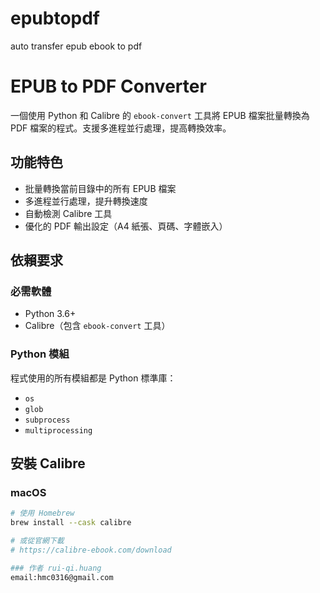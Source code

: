 # epubtopdf
auto transfer epub ebook to pdf 
# EPUB to PDF Converter

一個使用 Python 和 Calibre 的 `ebook-convert` 工具將 EPUB 檔案批量轉換為 PDF 檔案的程式。支援多進程並行處理，提高轉換效率。

## 功能特色

- 批量轉換當前目錄中的所有 EPUB 檔案
- 多進程並行處理，提升轉換速度
- 自動檢測 Calibre 工具
- 優化的 PDF 輸出設定（A4 紙張、頁碼、字體嵌入）

## 依賴要求

### 必需軟體
- Python 3.6+
- Calibre（包含 `ebook-convert` 工具）

### Python 模組
程式使用的所有模組都是 Python 標準庫：
- `os`
- `glob`
- `subprocess`
- `multiprocessing`

## 安裝 Calibre

### macOS
```bash
# 使用 Homebrew
brew install --cask calibre

# 或從官網下載
# https://calibre-ebook.com/download

### 作者 rui-qi.huang
email:hmc0316@gmail.com
